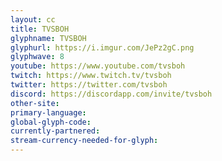 ```yaml
---
layout: cc
title: TVSBOH
glyphname: TVSBOH
glyphurl: https://i.imgur.com/JePz2gC.png
glyphwave: 8
youtube: https://www.youtube.com/tvsboh
twitch: https://www.twitch.tv/tvsboh
twitter: https://twitter.com/tvsboh
discord: https://discordapp.com/invite/tvsboh
other-site: 
primary-language: 
global-glyph-code: 
currently-partnered: 
stream-currency-needed-for-glyph: 
---
```


